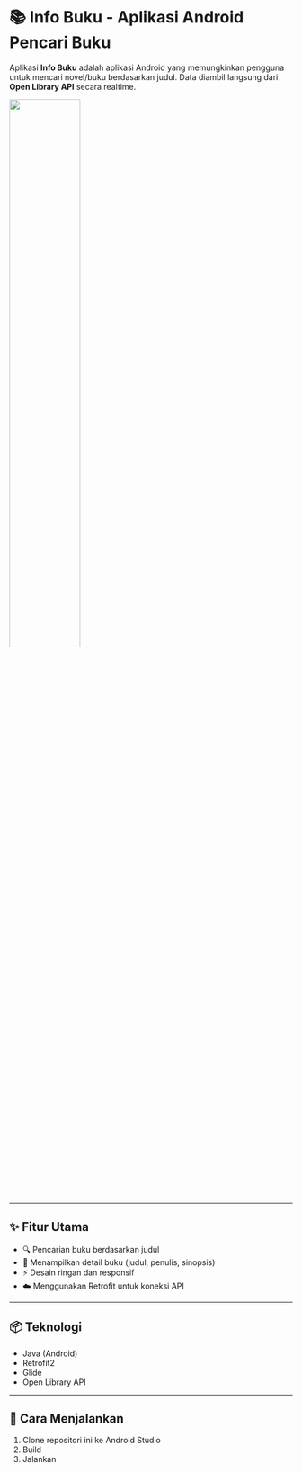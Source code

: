 # 📚 Info Buku - Aplikasi Android Pencari Buku

Aplikasi **Info Buku** adalah aplikasi Android yang memungkinkan pengguna untuk mencari novel/buku berdasarkan judul. Data diambil langsung dari **Open Library API** secara realtime.

<img src="https://github.com/user-attachments/assets/c766df77-31bc-4ef1-9167-8d5a61197e95" width="50%">

---

## ✨ Fitur Utama

- 🔍 Pencarian buku berdasarkan judul
- 📖 Menampilkan detail buku (judul, penulis, sinopsis)
- ⚡ Desain ringan dan responsif
- ☁️ Menggunakan Retrofit untuk koneksi API

---

## 📦 Teknologi

- Java (Android)
- Retrofit2
- Glide
- Open Library API

---

## 🚀 Cara Menjalankan

1. Clone repositori ini ke Android Studio  
2. Build
3. Jalankan
